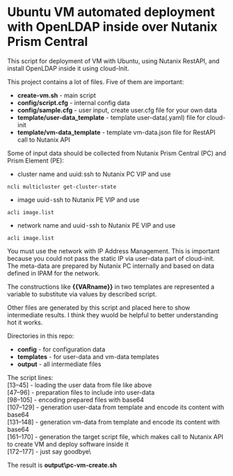 # Ubuntu VM automated deployment with OpenLDAP inside over Nutanix Prism Central

This script for deployment of VM with Ubuntu, using Nutanix RestAPI, and install OpenLDAP inside it using cloud-Init.

This project contains a lot of files. Five of them are important:
- **create-vm.sh** - main script
- **config/script.cfg** - internal config data
- **config/sample.cfg** - user input, create user.cfg file for your own data
- **template/user-data_template** - template user-data(.yaml) file for cloud-init
- **template/vm-data_template** - template vm-data.json file for RestAPI call to Nutanix API

Some of input data should be collected from Nutanix Prism Central (PC) and Prism Element (PE):
- cluster name and uuid: ssh to Nutanix PC VIP and use 
```console
ncli multicluster get-cluster-state
```
- image uuid - ssh to Nutanix PE VIP and use 
```console
acli image.list
```
- network name and uuid - ssh to Nutanix PE VIP and use 
```console
acli image.list
```

You must use the network with IP Address Management. This is important because you could not pass the static IP via user-data part of cloud-init. The meta-data are prepared by Nutanix PC internally and based on data defined in IPAM for the network.

The constructions like **{{VARname}}** in two templates are represented a variable to substitute via values by described script.

Other files are generated by this script and placed here to show intermediate results. I think they wuold be helpful to better understanding hot it works.

Directories in this repo:
- **config** - for configuration data
- **templates** - for user-data and vm-data templates
- **output** - all intermediate files

The script lines:\
[13–45] - loading the user data from file like above\
[47–96] - preparation files to include into user-data\
[98–105] - encoding prepared files with base64\
[107–129] - generation user-data from template and encode its content with base64\
[131–148] - generation vm-data from template and encode its content with base64\
[161–170] - generation the target script file, which makes call to Nutanix API to create VM and deploy software inside it\
[172–177] - just say goodbye\


The result is **output\pc-vm-create.sh**
